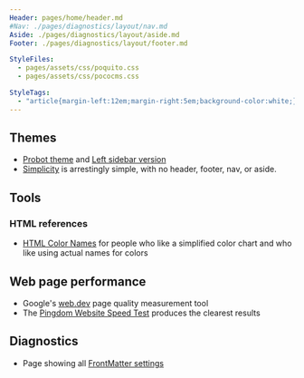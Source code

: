 ```yaml
---
Header: pages/home/header.md
#Nav: ./pages/diagnostics/layout/nav.md
Aside: ./pages/diagnostics/layout/aside.md
Footer: ./pages/diagnostics/layout/footer.md

StyleFiles:
  - pages/assets/css/poquito.css
  - pages/assets/css/pococms.css

StyleTags:
  - "article{margin-left:12em;margin-right:5em;background-color:white;}"
---
```

## Themes

* [Probot theme](pages/themes/probot.html) and [Left sidebar version](pages/themes/probot-left.html)
* [Simplicity](pages/themes/simplicity.html) is arrestingly simple,
with no header, footer, nav, or aside.

## Tools

### HTML references

* [HTML Color Names](https://htmlcolorcodes.com/color-names) for people who like a simplified color chart and who like using actual names for colors

## Web page performance

* Google's [web.dev](https://web.dev/measure/) page quality measurement tool
* The [Pingdom Website Speed Test](https://tools.pingdom.com/) produces the clearest results

## Diagnostics

* Page showing all [FrontMatter settings](pages/diagnostics/allfeatures.html)


